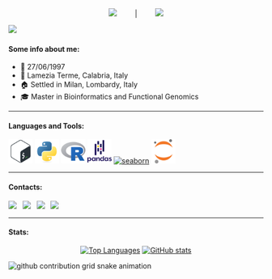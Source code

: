 <div align="center">
<a title="English" href="./README.md"><kbd><img width="30px" src="https://flagicons.lipis.dev/flags/4x3/gb.svg"></kbd></a>
&nbsp; 
&nbsp; 
&nbsp;
&nbsp; 
|
&nbsp; 
&nbsp;
&nbsp;
&nbsp;
<a title="Italiano" href="./README.it.md"><kbd><img width="30px" src="https://flagicons.lipis.dev/flags/4x3/it.svg"></kbd></a> 
</div>

![](https://github.com/ugoiannacchero/ugoiannacchero/)

#### Some info about me:
* 🎂 27/06/1997
* 📍 Lamezia Terme, Calabria, Italy
* 🏠 Settled in Milan, Lombardy, Italy
* 🎓 Master in Bioinformatics and Functional Genomics

________________________________________

#### Languages and Tools:

<p align="left"> 
  <a title="Bash" href="https://www.gnu.org/software/bash/" target="_blank" rel="noreferrer"><img src="https://raw.githubusercontent.com/devicons/devicon/master/icons/bash/bash-original.svg" alt="bash" width="48" height="48"/></a> 
  <a title="Python" href="https://www.python.org" target="_blank" rel="noreferrer"><img src="https://raw.githubusercontent.com/devicons/devicon/master/icons/python/python-original.svg" alt="python" width="48" /></a> 
  <a title="R" href="https://www.r-project.org/" target="_blank" rel="noreferrer"><img src="https://github.com/devicons/devicon/blob/master/icons/r/r-original.svg" alt="R" width="48" /></a> 
<a title="Pandas" href="https://pandas.pydata.org/" target="_blank" rel="noreferrer"><img src="https://raw.githubusercontent.com/devicons/devicon/master/icons/pandas/pandas-original-wordmark.svg" alt="pandas" width="48" height="48"/></a> 
  <a title="Seaborn" href="https://seaborn.pydata.org/" target="_blank" rel="noreferrer"><img src="https://seaborn.pydata.org/_images/logo-mark-lightbg.svg" alt="seaborn" width="48" height="48"/></a> 
  <a title="Scikit-Learn" href="https://scikit-learn.org/" target="_blank" rel="noreferrer"><img src="https://github.com/devicons/devicon/blob/master/icons/jupyter/jupyter-original.svg" alt="Jupyter" width="48" height="48"/></a> 
</p>  

_______________________________________


#### Contacts:

<p align="left">
<a title="GitHub" href="https://github.com/ugoiannacchero"><img width="48" src="https://img.icons8.com/color-glass/48/github--v1.png"></a> 
&nbsp; 
<a title="LinkedIn" href="https://www.linkedin.com/in/ugo-maria-iannacchero-92314b211"><img width="48" src="https://img.icons8.com/?size=96&id=xuvGCOXi8Wyg&format=png"></a>
&nbsp; 
<a title="Outlook" href="mailto:ugo.iannacchero@itb.cnr.it"><img width="48" src="https://img.icons8.com/fluency/48/microsoft-outlook-2019.png"></a>
&nbsp; 
<a title="Gmail" href="mailto:ugoiann@gmail.com"><img width="48" src="https://img.icons8.com/color/48/gmail-new.png"></a> 
&nbsp; 
</p>

____________________________________________________________________________________________________________________________________________________________________________________

#### Stats:
<p align="center">
<a href="https://github.com/ugoiannacchero" align="left"><img src="https://github-readme-stats.vercel.app/api/top-langs/?username=ugoiannacchero&langs_count=10&title_color=a855f7&text_color=ffffff&icon_color=a855f7&bg_color=181824&hide_border=true&locale=en&custom_title=Top%20%Languages" alt="Top Languages" /></a>
<a href="http://www.github.com/ugoiannacchero"><img src="https://github-readme-stats.vercel.app/api?username=ugoiannacchero&show_icons=true&hide=&count_private=true&title_color=a855f7&text_color=ffffff&icon_color=a855f7&bg_color=181824&hide_border=true&show_icons=true" alt="GitHub stats" /></a>
</p>

<picture>
  <source media="(prefers-color-scheme: dark)" srcset="https://raw.githubusercontent.com/ugoiannacchero/ugoiannacchero/output/github-contribution-grid-snake-dark.svg">
  <source media="(prefers-color-scheme: light)" srcset="https://raw.githubusercontent.com/ugoiannacchero/ugoiannacchero/github-contribution-grid-snake.svg">
  <img alt="github contribution grid snake animation" src="https://raw.githubusercontent.com/ugoiannacchero/ugoiannacchero/output/github-contribution-grid-snake.svg">
</picture>
